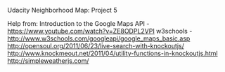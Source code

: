 Udacity Neighborhood Map: Project 5

Help from:
Introduction to the Google Maps API - https://www.youtube.com/watch?v=ZE8ODPL2VPI
w3schools - http://www.w3schools.com/googleapi/google_maps_basic.asp
http://opensoul.org/2011/06/23/live-search-with-knockoutjs/
http://www.knockmeout.net/2011/04/utility-functions-in-knockoutjs.html
http://simpleweatherjs.com/